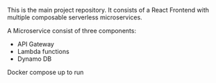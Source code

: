 This is the main project repository. It consists of a React Frontend with multiple composable serverless microservices.

A Microservice consist of three components:
- API Gateway
- Lambda functions
- Dynamo DB

Docker compose up to run
